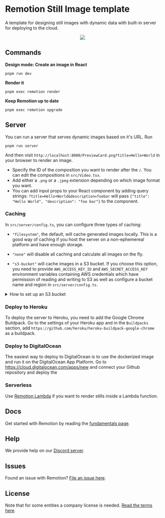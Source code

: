 # Remotion Still Image template

A template for designing still images with dynamic data with built-in server for deploying to the cloud.

<p align="center">
    <img src="https://remotion-still.herokuapp.com/PreviewCard.jpeg?title=Still%20image%20generator&description=Dynamic%20images%20generation%20service%20with%20full%20design%20freedom&slogan=Powered%20by%0ARemotion&c=1">
</p>

## Commands

**Design mode: Create an image in React**

```console
pnpm run dev
```

**Render it**

```console
pnpm exec remotion render
```

**Keep Remotion up to date**

```console
pnpm exec remotion upgrade
```

## Server

You can run a server that serves dynamic images based on it's URL. Run

```console
pnpm run server
```

And then visit `http://localhost:8000/PreviewCard.png?title=Hello+World` in your browser to render an image.

- Specify the ID of the composition you want to render after the `/`. You can edit the compositions in `src/Video.tsx`.
- Add either a `.png` or a `.jpeg` extension depending on which image format you want.
- You can add input props to your React component by adding query strings: `?title=Hello+World&description=foobar` will pass `{"title": "Hello World", "description": "foo bar"}` to the component.

### Caching

In `src/server/config.ts`, you can configure three types of caching:

- `"filesystem"`, the default, will cache generated images locally. This is a good way of caching if you host the server on a non-ephemereal platform and have enough storage.
- `"none"` will disable all caching and calculate all images on the fly.

- `"s3-bucket"` will cache images in a S3 bucket. If you choose this option, you need to provide `AWS_ACCESS_KEY_ID` and `AWS_SECRET_ACCESS_KEY` environment variables containing AWS credentials which have permission of reading and writing to S3 as well as configure a bucket name and region in `src/server/config.ts`.

<details>
<summary>How to set up an S3 bucket</summary>
<ul>
<li>Go to https://s3.console.aws.amazon.com/s3/home and create a new bucket. You can leave the "Deny all public access" checkbox checked.
</li>
<li>
Fill out region and bucket name in <code>src/server/config.ts</code>.
</li>
<li>
Go to https://console.aws.amazon.com/iamv2/home?#/users to create a new user. While creating, enable "Programmatic Access". When adding permissions, choose "Attach existing policies directly" and then search for "AmazonS3FullAccess" and assign it.
</li>
<li>
In the last step you will get a value for <code>AWS_ACCESS_KEY_ID</code> and <code>AWS_SECRET_ACCESS_KEY</code> which you need to set as an environment variable. Locally, you can rename the <code>.env.example</code> file to <code>.env</code>. When you deploy the server, you can set the environment variables in the dashboard of your provider.
</li>
</ul>
</details>

### Deploy to Heroku

To deploy the server to Heroku, you need to add the Google Chrome Buildpack. Go to the settings of your Heroku app and in the `Buildpacks` section, add `https://github.com/heroku/heroku-buildpack-google-chrome` as a buildpack.

### Deploy to DigitalOcean

The easiest way to deploy to DigitalOcean is to use the dockerized image and run it on the DigitalOcean App Platform. Go to https://cloud.digitalocean.com/apps/new and connect your Github repository and deploy the

### Serverless

Use [Remotion Lambda](https://remotion.dev/lambda) if you want to render stills inside a Lambda function.

## Docs

Get started with Remotion by reading the [fundamentals page](https://www.remotion.dev/docs/the-fundamentals).

## Help

We provide help on our [Discord server](https://discord.gg/6VzzNDwUwV).

## Issues

Found an issue with Remotion? [File an issue here](https://github.com/remotion-dev/remotion/issues/new).

## License

Note that for some entities a company license is needed. [Read the terms here](https://github.com/remotion-dev/remotion/blob/main/LICENSE.md).
